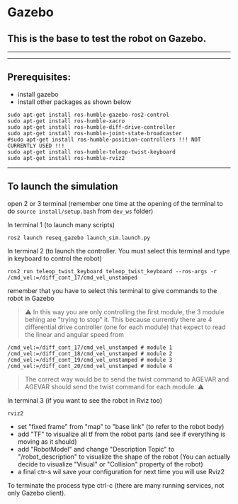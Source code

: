 # Gazebo

## This is the base to test the robot on Gazebo.

---

---

## Prerequisites:

- install gazebo
- install other packages as shown below

```
sudo apt-get install ros-humble-gazebo-ros2-control
sudo apt-get install ros-humble-xacro
sudo apt-get install ros-humble-diff-drive-controller
sudo apt-get install ros-humble-joint-state-broadcaster
#sudo apt-get install ros-humble-position-controllers !!! NOT CURRENTLY USED !!!
sudo apt-get install ros-humble-teleop-twist-keyboard
sudo apt-get install ros-humble-rviz2
```

---

## To launch the simulation

open 2 or 3 terminal (remember one time at the opening of the terminal to do `source install/setup.bash` from `dev_ws` folder)

In terminal 1 (to launch many scripts)

```
ros2 launch reseq_gazebo launch_sim.launch.py
```

In terminal 2 (to launch the controller. You must select this terminal and type in keyboard to control the robot)

```
ros2 run teleop_twist_keyboard teleop_twist_keyboard --ros-args -r /cmd_vel:=/diff_cont_17/cmd_vel_unstamped
```

remember that you have to select this terminal to give commands to the robot in Gazebo

> :warning: In this way you are only controlling the first module, the 3 module behing are "trying to stop" it. This because currently there are 4 differential drive controller (one for each module) that expect to read the linear and angular speed from

```
/cmd_vel:=/diff_cont_17/cmd_vel_unstamped # module 1
/cmd_vel:=/diff_cont_18/cmd_vel_unstamped # module 2
/cmd_vel:=/diff_cont_19/cmd_vel_unstamped # module 3
/cmd_vel:=/diff_cont_20/cmd_vel_unstamped # module 4
```

> The correct way would be to send the twist command to AGEVAR and AGEVAR should send the twist command for each module. :warning:

In terminal 3 (if you want to see the robot in Rviz too)

```
rviz2
```

- set "fixed frame" from "map" to "base link" (to refer to the robot body)
- add "TF" to visualize all tf from the robot parts (and see if everything is moving as it should)
- add "RobotModel" and change "Description Topic" to "/robot_description" to visualize the shape of the robot (You can actually decide to visualize "Visual" or "Collision" property of the robot)
- a final ctr-s wil save your configuration for next time you will use Rviz2

To terminate the process type ctrl-c (there are many running services, not only Gazebo client).

